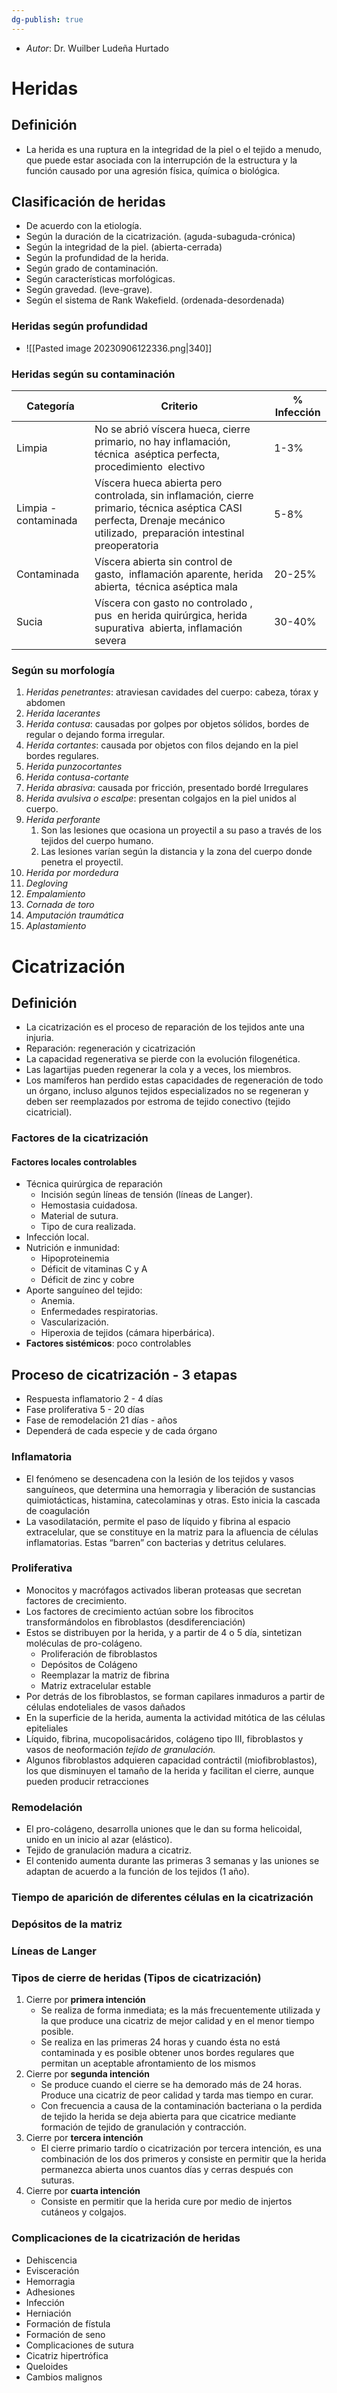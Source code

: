 ```yaml
---
dg-publish: true
---
```

- *Autor*: Dr. Wuilber Ludeña Hurtado
# Heridas
## Definición
- La herida es una ruptura en la integridad de la piel o el tejido a menudo, que puede estar asociada con la interrupción de la estructura y la función causado por una agresión física, química o biológica.
## Clasificación de heridas
- De acuerdo con la etiología.
- Según la duración de la cicatrización. (aguda-subaguda-crónica)
- Según la integridad de la piel. (abierta-cerrada)
- Según la profundidad de la herida.
- Según grado de contaminación.
- Según características morfológicas.
- Según gravedad. (leve-grave).
- Según el sistema de Rank Wakefield. (ordenada-desordenada)
### Heridas según profundidad
- ![[Pasted image 20230906122336.png|340]]
### Heridas según su contaminación

| Categoría            | Criterio                                                                                                                                                                      | % Infección |
| -------------------- | ----------------------------------------------------------------------------------------------------------------------------------------------------------------------------- | ----------- |
| Limpia               | No se abrió víscera hueca, cierre  primario, no hay inflamación, técnica  aséptica perfecta, procedimiento  electivo                                                          | 1-3%        |
| Limpia - contaminada | Víscera hueca abierta pero  controlada, sin inflamación, cierre  primario, técnica aséptica CASI  perfecta, Drenaje mecánico utilizado,  preparación intestinal preoperatoria | 5-8%        |
| Contaminada          | Víscera abierta sin control de gasto,  inflamación aparente, herida abierta,  técnica aséptica mala                                                                           | 20-25%      |
| Sucia                | Víscera con gasto no controlado , pus  en herida quirúrgica, herida supurativa  abierta, inflamación severa                                                                   | 30-40%      |
### Según su morfología
1. *Heridas penetrantes*: atraviesan cavidades del cuerpo: cabeza, tórax y abdomen
2. *Herida lacerantes* 
3. *Herida contusa*: causadas por golpes por objetos sólidos, bordes de regular o dejando forma irregular.
4. *Herida cortantes*: causada por objetos con filos dejando en la piel bordes regulares.
5. *Herida punzocortantes*
6. *Herida contusa-cortante*
7. *Herida abrasiva*: causada por fricción, presentado bordé Irregulares
8. *Herida avulsiva o escalpe*: presentan colgajos en la piel unidos al cuerpo.
9. *Herida perforante*
	1. Son las lesiones que ocasiona un proyectil a su paso a través de los tejidos del cuerpo humano.
	2. Las lesiones varían según la distancia y la zona del cuerpo donde penetra el proyectil.
10. *Herida por mordedura*
11. *Degloving*
12. *Empalamiento*
13. *Cornada de toro*
14. *Amputación traumática*
15. *Aplastamiento*
# Cicatrización
## Definición
- La cicatrización es el proceso de reparación de los tejidos ante una injuria.
- Reparación: regeneración y cicatrización
- La capacidad regenerativa se pierde con la evolución filogenética.
- Las lagartijas pueden regenerar la cola y a veces, los miembros.
- Los mamíferos han perdido estas capacidades de regeneración de todo un órgano, incluso algunos tejidos especializados no se regeneran y deben ser reemplazados por estroma de tejido conectivo (tejido cicatricial).
### Factores de la cicatrización
#### Factores locales controlables
- Técnica quirúrgica de reparación
	- Incisión según líneas de tensión (líneas de Langer).
	- Hemostasia cuidadosa.
	- Material de sutura.
	- Tipo de cura realizada.
- Infección local.
- Nutrición e inmunidad:
	- Hipoproteinemia
	- Déficit de vitaminas C y A
	- Déficit de zinc y cobre
- Aporte sanguíneo del tejido:
	- Anemia.
	- Enfermedades respiratorias.
	- Vascularización.
	- Hiperoxia de tejidos (cámara hiperbárica).
- **Factores sistémicos**: poco controlables
## Proceso de cicatrización - 3 etapas
- Respuesta inflamatorio 2 - 4 días
- Fase proliferativa 5 - 20 días
- Fase de remodelación 21 días - años
- Dependerá de cada especie y de cada órgano
### Inflamatoria
-  El fenómeno se  desencadena con la lesión de los tejidos y vasos sanguíneos, que determina una hemorragia y liberación de sustancias quimiotácticas, histamina, catecolaminas y otras. Esto inicia la cascada de coagulación
- La vasodilatación, permite el paso de líquido y fibrina al espacio extracelular, que se constituye en la matriz para la afluencia de células  inflamatorias. Estas “barren” con bacterias y detritus celulares.
### Proliferativa
- Monocitos y macrófagos activados liberan proteasas que secretan factores de crecimiento.
- Los factores de crecimiento actúan sobre los fibrocitos transformándolos en fibroblastos (desdiferenciación)
- Estos se distribuyen por la herida, y a partir de 4 o 5 día, sintetizan moléculas de pro-colágeno.
	- Proliferación de fibroblastos
	- Depósitos de Colágeno
	- Reemplazar la matriz de fibrina
	- Matriz extracelular estable
- Por detrás de los fibroblastos, se forman capilares inmaduros a partir de células endoteliales de vasos dañados
- En la superficie de la herida, aumenta la actividad mitótica de las células epiteliales
- Líquido, fibrina, mucopolisacáridos, colágeno tipo III, fibroblastos y vasos de neoformación *tejido de granulación.*
- Algunos fibroblastos adquieren capacidad contráctil (miofibroblastos), los que disminuyen el tamaño de la herida y facilitan el cierre, aunque pueden producir retracciones
### Remodelación
- El pro-colágeno, desarrolla uniones que le dan su forma helicoidal, unido en un inicio al azar (elástico).
- Tejido de granulación madura a cicatriz.
- El contenido aumenta durante las primeras 3 semanas y las uniones se adaptan de acuerdo a la función de los tejidos (1 año).
### Tiempo de aparición de diferentes células en la cicatrización
### Depósitos de la matriz
### Líneas de Langer
### Tipos de cierre de heridas (Tipos de cicatrización)
1. Cierre por **primera intención**
	- Se realiza de forma inmediata; es la más frecuentemente utilizada y la que produce una cicatriz de mejor calidad y en el menor tiempo posible. 
	- Se realiza en las primeras 24 horas y cuando ésta no está contaminada y es posible obtener unos bordes regulares que permitan un aceptable afrontamiento de los mismos
2. Cierre por **segunda intención**
	- Se produce cuando el cierre se ha demorado más de 24 horas. Produce una cicatriz de peor calidad y tarda mas tiempo en curar.
	- Con frecuencia a causa de la contaminación bacteriana o la perdida  de tejido la herida se deja abierta para que cicatrice mediante formación de  tejido de granulación y  contracción.
3. Cierre por **tercera intención**
	- El cierre primario tardío o cicatrización por tercera intención, es una  combinación de los dos primeros y consiste en permitir que la herida permanezca abierta unos cuantos días y cerras después con suturas.
4. Cierre por **cuarta intención**
	- Consiste en permitir que la herida cure por medio de injertos cutáneos y colgajos.
### Complicaciones de la cicatrización de heridas
- Dehiscencia
- Evisceración
- Hemorragia
- Adhesiones
- Infección
- Herniación
- Formación de fístula
- Formación de seno
- Complicaciones de sutura
- Cicatriz hipertrófica
- Queloides
- Cambios malignos